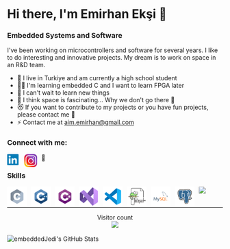 # Hi there, I'm Emirhan Ekşi  👋

### Embedded Systems and Software

I've been working on microcontrollers and software for several years. I like to do interesting and innovative projects. My dream is to work on space in an R&D team.

- 📿 I live in Turkiye and am currently a high school student
- 👨‍💻 I'm learning embedded C and I want to learn FPGA later
- 🔎 I can't wait to learn new things
- 🚀 I think space is fascinating... Why we don't go there 🦾
- 😻 If you want to contribute to my projects or you have fun projects, please contact me 🙏
- ⚡ Contact me at aim.emirhan@gmail.com

### Connect with me:

[<img align="left"  width="30px" src="https://github.com/embeddedJedi/embeddedJedi/blob/main/image/pngwing.com%20(2).png?raw=true" style="padding-right:10px;" >](https://www.linkedin.com/in/emirhan-ek%C5%9Fi-678a5a244/)

[<img align="left" width="30px" src="https://raw.githubusercontent.com/embeddedJedi/embeddedJedi/main/image/pngwing.com.png" style="padding-right:10px;" >](https://www.instagram.com/mlg.emir/)
🥷

### Skills

<img align="left"  width="46px" src="https://raw.githubusercontent.com/embeddedJedi/embeddedJedi/3bedb3ffce1b5a85078af35ab809669c5caf80ef/image/c.svg" style="padding-right:10px;" />

<img align="left" width="46px" src="https://raw.githubusercontent.com/embeddedJedi/embeddedJedi/3bedb3ffce1b5a85078af35ab809669c5caf80ef/image/c%2B%2B.svg" style="padding-right:10px;" />

<img align="left" width="46px" src="https://raw.githubusercontent.com/embeddedJedi/embeddedJedi/3bedb3ffce1b5a85078af35ab809669c5caf80ef/image/c%23.svg" style="padding-right:10px;" />

<img align="left"  width="46px" src="https://raw.githubusercontent.com/embeddedJedi/embeddedJedi/3bedb3ffce1b5a85078af35ab809669c5caf80ef/image/vs-studio.svg" style="padding-right:10px;" />

<img align="left"  width="46px" src="https://raw.githubusercontent.com/embeddedJedi/embeddedJedi/3bedb3ffce1b5a85078af35ab809669c5caf80ef/image/vscode.svg" style="padding-right:10px;" />


<img align="left"  width="46px" src="https://github.com/embeddedJedi/embeddedJedi/blob/main/image/notepad++.png?raw=true" style="padding-right:10px;" />

<img align="left"  width="46px" src="https://raw.githubusercontent.com/embeddedJedi/embeddedJedi/3bedb3ffce1b5a85078af35ab809669c5caf80ef/image/mysql.svg" style="padding-right:10px;" />

<img align="left"  width="46px" src="https://raw.githubusercontent.com/embeddedJedi/embeddedJedi/3bedb3ffce1b5a85078af35ab809669c5caf80ef/image/postgresql.svg" style="padding-right:10px;" />

<img align="left" width="46px" src="https://user-images.githubusercontent.com/3369400/139447912-e0f43f33-6d9f-45f8-be46-2df5bbc91289.png" style="padding-right:10px;" />

<br />
<br />

---

<p align="center"> 
  Visitor count<br>
  <img src="https://profile-counter.glitch.me/embeddedJedi/count.svg" />
</p>



  <img align="left" alt="embeddedJedi's GitHub Stats" src="https://github-readme-stats.vercel.app/api?username=embeddedJedi&show_icons=true&hide_border=false&title_color=ff652f&icon_color=FFE400&bg_color=09131B&text_color=ffffff&border_color=0c1a25" />



